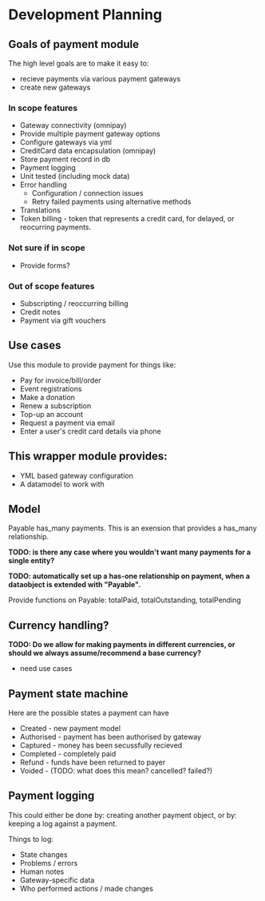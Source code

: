 # Development Planning


## Goals of payment module

The high level goals are to make it easy to:

 * recieve payments via various payment gateways
 * create new gateways

### In scope features

 * Gateway connectivity (omnipay)
 * Provide multiple payment gateway options
 * Configure gateways via yml
 * CreditCard data encapsulation (omnipay)
 * Store payment record in db
 * Payment logging
 * Unit tested (including mock data)
 * Error handling
 	* Configuration / connection issues
	* Retry failed payments using alternative methods
 * Translations
 * Token billing - token that represents a credit card, for delayed, or reocurring payments.

### Not sure if in scope
 * Provide forms?

### Out of scope features

 * Subscripting / reoccurring billing
 * Credit notes
 * Payment via gift vouchers

## Use cases

Use this module to provide payment for things like:

 * Pay for invoice/bill/order
 * Event registrations
 * Make a donation
 * Renew a subscription
 * Top-up an account
 * Request a payment via email
 * Enter a user's credit card details via phone

## This wrapper module provides:

 * YML based gateway configuration
 * A datamodel to work with

## Model

Payable has_many payments. This is an exension that provides a has_many relationship.

**TODO: is there any case where you wouldn't want many payments for a single entity?**

**TODO: automatically set up a has-one relationship on payment, when a dataobject is extended with "Payable".**

Provide functions on Payable: totalPaid, totalOutstanding, totalPending

## Currency handling?

**TODO: Do we allow for making payments in different currencies, or should we always assume/recommend a base currency?**

- need use cases

## Payment state machine

Here are the possible states a payment can have

 * Created - new payment model
 * Authorised - payment has been authorised by gateway
 * Captured - money has been secussfully recieved
 * Completed - completely paid
 * Refund - funds have been returned to payer
 * Voided - (TODO: what does this mean? cancelled? failed?)

 ## Payment logging

 This could either be done by: creating another payment object,
 or by: keeping a log against a payment.

 Things to log:

  * State changes
  * Problems / errors
  * Human notes
  * Gateway-specific data
  * Who performed actions / made changes